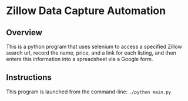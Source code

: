 # Zillow Data Capture Automation

## Overview

This is a python program that uses selenium to access a specified Zillow search url, record the name, price, and a link for each listing, and then enters this information into a spreadsheet via a Google form.


## Instructions
This program is launched from the command-line:
`./python main.py`

